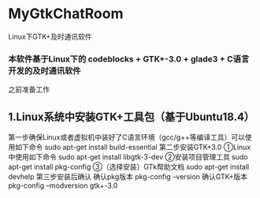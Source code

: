 # MyGtkChatRoom
Linux下GTK+及时通讯软件
### 本软件基于Linux下的  codeblocks + GTK+-3.0 + glade3 + C语言 开发的及时通讯软件
之前准备工作
## 1.Linux系统中安装GTK+工具包（基于Ubuntu18.4）
  第一步确保Linux或者虚拟机中装好了C语言环境（gcc/g++等编译工具）可以使用如下命令 
                    sudo apt-get install build-essential
  第二步安装GTK+3.0 ①Linux中使用如下命令 sudo apt-get install libgtk-3-dev
                   ②安装项目管理工具 sudo apt-get install pkg-config
                   ③（选择安装）GTk帮助文档 sudo apt-get install devhelp 
  第三步安装后确认  确认pkg版本 pkg-config –version   确认GTK+版本  pkg-config –modversion gtk+-3.0
